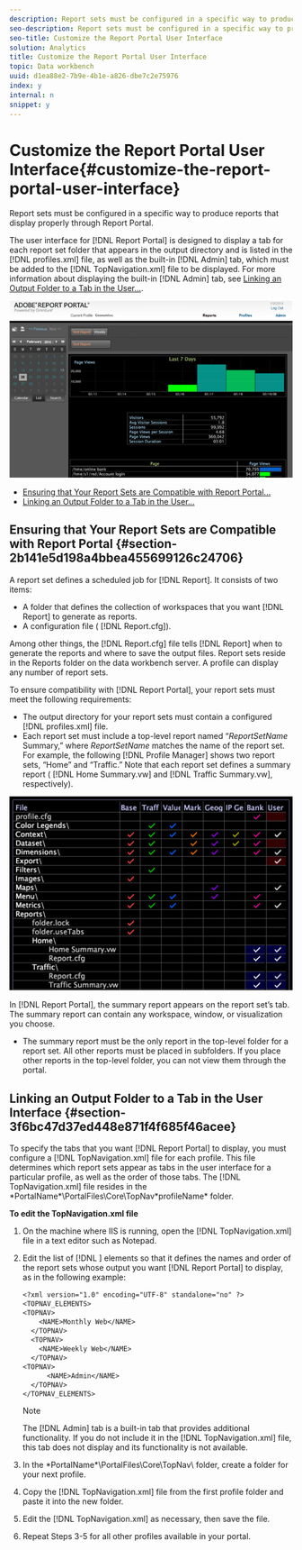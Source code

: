 ```yaml
---
description: Report sets must be configured in a specific way to produce reports that display properly through Report Portal.
seo-description: Report sets must be configured in a specific way to produce reports that display properly through Report Portal.
seo-title: Customize the Report Portal User Interface
solution: Analytics
title: Customize the Report Portal User Interface
topic: Data workbench
uuid: d1ea88e2-7b9e-4b1e-a826-dbe7c2e75976
index: y
internal: n
snippet: y
---
```


# Customize the Report Portal User Interface{#customize-the-report-portal-user-interface}

Report sets must be configured in a specific way to produce reports that display properly through Report Portal.

The user interface for [!DNL Report Portal] is designed to display a tab for each report set folder that appears in the output directory and is listed in the [!DNL profiles.xml] file, as well as the built-in [!DNL Admin] tab, which must be added to the [!DNL TopNavigation.xml] file to be displayed. For more information about displaying the built-in [!DNL Admin] tab, see [Linking an Output Folder to a Tab in the User...](../../../home/c-rpt-oview/c-install-rpt-port/c-rpt-port-user-inter.md#section-3f6bc47d37ed448e871f4f685f46acee).

![](assets/report_portal_home.png)

* [Ensuring that Your Report Sets are Compatible with Report Portal...](../../../home/c-rpt-oview/c-install-rpt-port/c-rpt-port-user-inter.md#section-2b141e5d198a4bbea455699126c24706) 
* [Linking an Output Folder to a Tab in the User...](../../../home/c-rpt-oview/c-install-rpt-port/c-rpt-port-user-inter.md#section-3f6bc47d37ed448e871f4f685f46acee)

## Ensuring that Your Report Sets are Compatible with Report Portal {#section-2b141e5d198a4bbea455699126c24706}

A report set defines a scheduled job for [!DNL Report]. It consists of two items:

* A folder that defines the collection of workspaces that you want [!DNL Report] to generate as reports. 
* A configuration file ( [!DNL Report.cfg]).

Among other things, the [!DNL Report.cfg] file tells [!DNL Report] when to generate the reports and where to save the output files. Report sets reside in the Reports folder on the data workbench server. A profile can display any number of report sets.

To ensure compatibility with [!DNL Report Portal], your report sets must meet the following requirements:

* The output directory for your report sets must contain a configured [!DNL profiles.xml] file. 
* Each report set must include a top-level report named “*ReportSetName* Summary,” where *ReportSetName* matches the name of the report set. For example, the following [!DNL Profile Manager] shows two report sets, “Home” and “Traffic.” Note that each report set defines a summary report ( [!DNL Home Summary.vw] and [!DNL Traffic Summary.vw], respectively).

![](assets/rptPort_scrn_RptSets.png)

In [!DNL Report Portal], the summary report appears on the report set’s tab. The summary report can contain any workspace, window, or visualization you choose.

* The summary report must be the only report in the top-level folder for a report set. All other reports must be placed in subfolders. If you place other reports in the top-level folder, you can not view them through the portal.

## Linking an Output Folder to a Tab in the User Interface {#section-3f6bc47d37ed448e871f4f685f46acee}

To specify the tabs that you want [!DNL Report Portal] to display, you must configure a [!DNL TopNavigation.xml] file for each profile. This file determines which report sets appear as tabs in the user interface for a particular profile, as well as the order of those tabs. The [!DNL TopNavigation.xml] file resides in the \*PortalName*\PortalFiles\Core\TopNav\*profileName* folder.

**To edit the TopNavigation.xml file**

1. On the machine where IIS is running, open the [!DNL TopNavigation.xml] file in a text editor such as Notepad. 
1. Edit the list of [!DNL <TopNav>] elements so that it defines the names and order of the report sets whose output you want [!DNL Report Portal] to display, as in the following example: 

   ```
   <?xml version="1.0" encoding="UTF-8" standalone="no" ?>
   <TOPNAV_ELEMENTS>
   <TOPNAV>
       <NAME>Monthly Web</NAME>
     </TOPNAV>
     <TOPNAV>
       <NAME>Weekly Web</NAME>
     </TOPNAV>
   <TOPNAV> 
         <NAME>Admin</NAME> 
     </TOPNAV>
   </TOPNAV_ELEMENTS>
   
   ```

   >[!NOTE]
   >
   >The [!DNL Admin] tab is a built-in tab that provides additional functionality. If you do not include it in the [!DNL TopNavigation.xml] file, this tab does not display and its functionality is not available.

1. In the \*PortalName*\PortalFiles\Core\TopNav\ folder, create a folder for your next profile. 
1. Copy the [!DNL TopNavigation.xml] file from the first profile folder and paste it into the new folder. 
1. Edit the [!DNL TopNavigation.xml] as necessary, then save the file. 
1. Repeat Steps 3-5 for all other profiles available in your portal.

